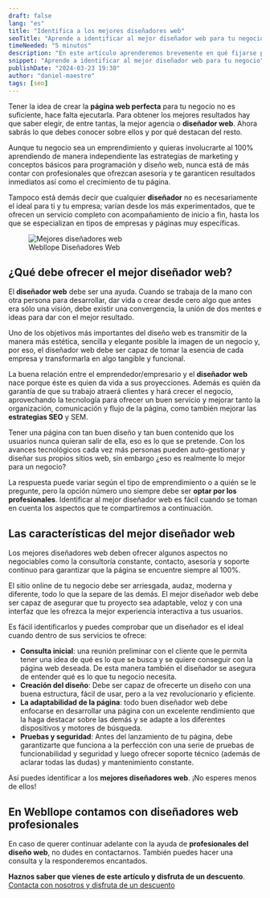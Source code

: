 ```yaml
---
draft: false
lang: "es"
title: "Identifica a los mejores diseñadores web"
seoTitle: "Aprende a identificar al mejor diseñador web para tu negocio"
timeNeeded: "5 minutos"
description: "En este artículo aprenderemos brevemente en qué fijarse para identificar un buen diseñador web para tu negocio"
snippet: "Aprende a identificar al mejor diseñador web para tu negocio"
publishDate: "2024-03-23 19:30"
author: "daniel-maestre"
tags: [seo]
---
```


Tener la idea de crear la **página web perfecta** para tu negocio no es suficiente, hace falta ejecutarla. Para obtener los mejores resultados hay que saber elegir, de entre tantas, la mejor agencia o **diseñador web**. Ahora sabrás lo que debes conocer sobre ellos y por qué destacan del resto.

Aunque tu negocio sea un emprendimiento y quieras involucrarte al 100% aprendiendo de manera independiente las estrategias de marketing y conceptos básicos para programación y diseño web, nunca está de más contar con profesionales que ofrezcan asesoría y te garanticen resultados inmediatos así como el crecimiento de tu página.

Tampoco está demás decir que cualquier **diseñador** no es necesariamente el ideal para ti y tu empresa; varían desde los más experimentados, que te ofrecen un servicio completo con acompañamiento de inicio a fin, hasta los que se especializan en tipos de empresas y páginas muy específicas. 

<figure>
<img class="mx-auto" src="/SocialMediaSharedImage.png" title="Mejores diseñadores web" alt="Mejores diseñadores web" loading="lazy"/>
<figcaption class="text-center">Webllope Diseñadores Web<figcaption>
</figure>

## ¿Qué debe ofrecer el mejor diseñador web?

El **diseñador web** debe ser una ayuda. Cuando se trabaja de la mano con otra persona para desarrollar, dar vida o crear desde cero algo que antes era sólo una visión, debe existir una convergencia, la unión de dos mentes e ideas para dar con el mejor resultado.

Uno de los objetivos más importantes del diseño web es transmitir de la manera más estética, sencilla y elegante posible la imagen de un negocio y, por eso, el diseñador web debe ser capaz de tomar la esencia de cada empresa y transformarla en algo tangible y funcional.

La buena relación entre el emprendedor/empresario y el **diseñador web** nace porque éste es quien da vida a sus proyecciones. Además es quién da garantía de que su trabajo atraerá clientes y hará crecer el negocio, aprovechando la tecnología para ofrecer un buen servicio y mejorar tanto la organización, comunicación y flujo de la página, como también mejorar las **estrategias SEO** y SEM.

Tener una página con tan buen diseño y tan buen contenido que los usuarios nunca quieran salir de ella, eso es lo que se pretende. Con los avances tecnológicos cada vez más personas pueden auto-gestionar y diseñar sus propios sitios web, sin embargo ¿eso es realmente lo mejor para un negocio?

La respuesta puede variar según el tipo de emprendimiento o a quién se le pregunte, pero la opción número uno siempre debe ser **optar por los profesionales**. Identificar al mejor diseñador web es fácil cuando se toman en cuenta los aspectos que te compartiremos a continuación.

## Las características del mejor diseñador web

Los mejores diseñadores web deben ofrecer algunos aspectos no negociables como la consultoría constante, contacto, asesoría y soporte continuo para garantizar que la página se encuentre siempre al 100%.

El sitio online de tu negocio debe ser arriesgada, audaz, moderna y diferente, todo lo que la separe de las demás. El mejor diseñador web debe ser capaz de asegurar que tu proyecto sea adaptable, veloz y con una interfaz que les ofrezca la mejor experiencia interactiva a tus usuarios.

Es fácil identificarlos y puedes comprobar que un diseñador es el ideal cuando dentro de sus servicios te ofrece:

- **Consulta inicial**: una reunión preliminar con el cliente que le permita tener una idea de qué es lo que se busca y se quiere conseguir con la página web deseada. De esta manera también el diseñador se asegura de entender qué es lo que tu negocio necesita.
- **Creación del diseño**: Debe ser capaz de ofrecerte un diseño con una buena estructura, fácil de usar, pero a la vez revolucionario y eficiente.
- **La adaptabilidad de la página**: todo buen diseñador web debe enfocarse en desarrollar una página con un excelente rendimiento que la haga destacar sobre las demás y se adapte a los diferentes dispositivos y motores de búsqueda.
- **Pruebas y seguridad**: Antes del lanzamiento de tu página, debe garantizarte que funciona a la perfección con una serie de pruebas de funcionabilidad y seguridad y luego ofrecer soporte técnico (además de aclarar todas las dudas) y mantenimiento constante.

Así puedes identificar a los **mejores diseñadores web**. ¡No esperes menos de ellos!

## En Webllope contamos con diseñadores web profesionales

En caso de querer continuar adelante con la ayuda de **profesionales del diseño web**, no dudes en contactarnos. También puedes hacer una consulta y la responderemos encantados.

**Haznos saber que vienes de este artículo y disfruta de un descuento**.
<a href="/es/contacto/" class="w-full flex">
<span class="mx-auto mt-10 inline-flex rounded-full px-5 py-3 text-lg font-semibold transition bg-neutral-950 text-white hover:bg-neutral-800">Contacta con nosotros y disfruta de un descuento</span>
</a>
